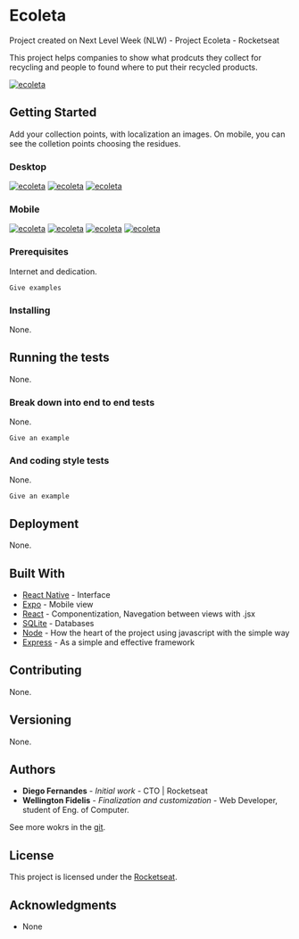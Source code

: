 # Ecoleta
Project created on Next Level Week (NLW) - Project Ecoleta - Rocketseat

This project helps companies to show what prodcuts they collect for recycling and people to found where to put their recycled products.


[![ecoleta](https://github.com/WellingtonFidelis/nlw01/blob/master/portfolio/home_ecoleta.jpg?sanitize=1)](https://github.com/WellingtonFidelis/nlw01)

## Getting Started

Add your collection points, with localization an images.
On mobile, you can see the colletion points choosing the residues.

### Desktop

[![ecoleta](https://github.com/WellingtonFidelis/nlw01/blob/master/portfolio/create_point_part1_ecoleta.jpg?sanitize=1)](https://github.com/WellingtonFidelis/nlw01)
[![ecoleta](https://github.com/WellingtonFidelis/nlw01/blob/master/portfolio/create_point_part2_ecoleta.jpg?sanitize=1)](https://github.com/WellingtonFidelis/nlw01)
[![ecoleta](https://github.com/WellingtonFidelis/nlw01/blob/master/portfolio/create_point_part3_ecoleta.jpg?sanitize=1)](https://github.com/WellingtonFidelis/nlw01)

### Mobile
[![ecoleta](https://github.com/WellingtonFidelis/nlw01/blob/master/portfolio/mobile1.jpeg?sanitize=1)](https://github.com/WellingtonFidelis/nlw01)
[![ecoleta](https://github.com/WellingtonFidelis/nlw01/blob/master/portfolio/mobile2.jpeg?sanitize=1)](https://github.com/WellingtonFidelis/nlw01)
[![ecoleta](https://github.com/WellingtonFidelis/nlw01/blob/master/portfolio/mobile3.jpeg?sanitize=1)](https://github.com/WellingtonFidelis/nlw01)
[![ecoleta](https://github.com/WellingtonFidelis/nlw01/blob/master/portfolio/mobile4.jpeg?sanitize=1)](https://github.com/WellingtonFidelis/nlw01)


### Prerequisites

Internet and dedication.

```
Give examples
```

### Installing

None.

## Running the tests

None.

### Break down into end to end tests

None.

```
Give an example
```

### And coding style tests

None.

```
Give an example
```

## Deployment

None.

## Built With

* [React Native](https://reactnative.dev/) - Interface
* [Expo](https://expo.io/) - Mobile view
* [React](https://pt-br.reactjs.org/) - Componentization, Navegation between views with .jsx
* [SQLite](https://www.sqlite.org/index.html) - Databases
* [Node](https://nodejs.org/en/docs/) - How the heart of the project using javascript with the simple way
* [Express](https://expressjs.com/pt-br/) - As a simple and effective framework


## Contributing

None.

## Versioning

None.

## Authors

* **Diego Fernandes** - *Initial work* -  CTO | Rocketseat
* **Wellington Fidelis** - *Finalization and customization* - Web Developer, student of Eng. of Computer.

See more wokrs in the [git](https://github.com/WellingtonFidelis).

## License

This project is licensed under the [Rocketseat](https://rocketseat.com.br/).

## Acknowledgments

* None
